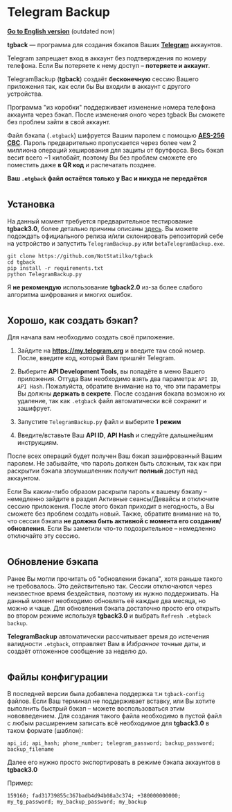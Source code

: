 # <h1> Telegram Backup

[**Go to English version**](https://github.com/NotStatilko/tgback/blob/master/READMEen.md) (outdated now)


**tgback** — программа для создания бэкапов Ваших [**Telegram**](https://telegram.org) аккаунтов.

Telegram запрещает вход в аккаунт без подтверждения по номеру телефона. Если Вы потеряете к нему доступ – **потеряете и аккаунт**.

TelegramBackup (**tgback**) создаёт **бесконечную** сессию Вашего приложения так, как если бы Вы входили в аккаунт с другого устройства.


Программа "из коробки" поддерживает изменение номера телефона аккаунта через бэкап. После изменения оного через tgback Вы сможете без проблем зайти в свой аккаунт.


Файл бэкапа (`.etgback`) шифруется Вашим паролем с помощью [**AES-256 CBC**](https://github.com/ricmoo/pyaes). Пароль предварительно пропускается через более чем 2 миллиона операций хеширования для защиты от брутфорса.
Весь бэкап весит всего ~1 килобайт, поэтому Вы без проблем сможете его поместить даже **в QR код** и распечатать позднее.

**Ваш `.etgback` файл остаётся только у Вас и никуда не передаётся**

# <h2> Установка

На данный момент требуется предварительное тестирование **tgback3.0**, более детально причины описаны [здесь](https://github.com/NotStatilko/tgback/issues/2). Вы можете подождать официального релиза и/или склонировать репозиторий себе на устройство и запустить `TelegramBackup.py` или `betaTelegramBackup.exe`.

```
git clone https://github.com/NotStatilko/tgback
cd tgback
pip install -r requirements.txt
python TelegramBackup.py
```
Я **не рекомендую** использование **tgback2.0** из-за более слабого алгоритма шифрования и многих ошибок.


# <h2> Хорошо, как создать бэкап?
  
Для начала вам необходимо создать своё приложение.

1) Зайдите на **https://my.telegram.org** и введите там свой номер. После, введите код, который Вам пришлёт Telegram.
2) Выберите **API Development Tools**, вы попадёте в меню Вашего приложения. Оттуда Вам необходимо взять два параметра: `API ID`, `API Hash`.
Пожалуйста, обратите внимание на то, что эти параметры Вы должны **держать в секрете**. После создания бэкапа возможно их удаление, так как `.etgback` файл автоматически всё сохранит и зашифрует.

3) Запустите `TelegramBackup.py` файл и выберите **1 режим**
4) Введите/вставьте Ваш **API ID**, **API Hash** и следуйте дальшнейшим инструкциям.

После всех операций будет получен Ваш бэкап зашифрованный Вашим паролем. Не забывайте, что пароль должен быть сложным, так как при раскрытии бэкапа злоумышленник получит **полный** доступ над аккаунтом.

Если Вы каким-либо образом раскрыли пароль к вашему бэкапу – немедленно зайдите в раздел Активные сеансы/Девайсы и отключите сессию приложения. После этого бэкап приходит в негодность, а Вы сможете без проблем создать новый.
Также, обратите внимание на то, что сессия бэкапа **не должна быть активной с момента его создания/обновления**. Если Вы заметили что-то подозрительное – немедленно отключайте эту сессию.


# <h2> Обновление бэкапа

Ранее Вы могли прочитать об "обновлении бэкапа", хотя раньше такого не требовалось. Это действительно так. Сессии отключаются через неизвестное время бездействия, поэтому их нужно поддерживать. На данный момент необходимо обновлять её каждые два месяца, но можно и чаще. 
Для обновления бэкапа достаточно просто его открыть во втором режиме используя **tgback3.0** и выбрать `Refresh .etgback backup`. 

**TelegramBackup** автоматически рассчитывает время до истечения валидности `.etgback`, отправляет Вам в _Избранное_ точные даты, и создаёт отложенное сообщение за неделю до.


# <h2> Файлы конфигурации

В последней версии была добавлена поддержка т.н `tgback-config` файлов. Если Ваш терминал не поддерживает вставку, или Вы хотите выполнить быстрый бэкап – можете воспользоваться этим нововведением.
Для создания такого файла необходимо в пустой файл с любым расширением записать всё необходимое для **tgback3.0** в таком формате (шаблон):
```
api_id; api_hash; phone_number; telegram_password; backup_password; backup_filename
```
Далее его нужно просто экспортировать в режиме бэкапа аккаунтов в **tgback3.0**

Пример:
```
159160; fad31739855c367badb4d94b08a3c374; +380000000000; my_tg_password; my_backup_password; my_backup
```
